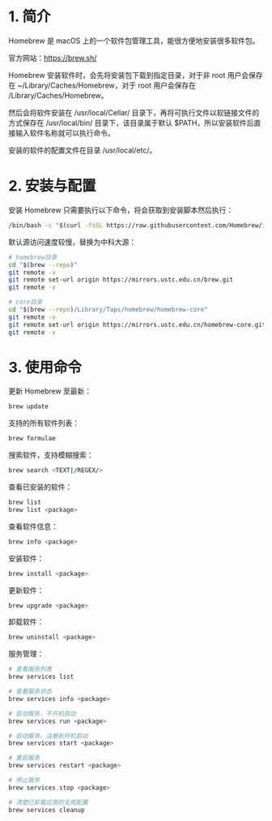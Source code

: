# 1. 简介

Homebrew 是 macOS 上的一个软件包管理工具，能很方便地安装很多软件包。

官方网站：https://brew.sh/

Homebrew 安装软件时，会先将安装包下载到指定目录，对于非 root 用户会保存在 ~/Library/Caches/Homebrew，对于 root 用户会保存在 /Library/Caches/Homebrew。

然后会将软件安装在 /usr/local/Cellar/ 目录下，再将可执行文件以软链接文件的方式保存在 /usr/local/bin/ 目录下，该目录属于默认 $PATH，所以安装软件后直接输入软件名称就可以执行命令。

安装的软件的配置文件在目录 /usr/local/etc/。

# 2. 安装与配置

安装 Homebrew 只需要执行以下命令，将会获取到安装脚本然后执行：

```bash
/bin/bash -c "$(curl -fsSL https://raw.githubusercontent.com/Homebrew/install/HEAD/install.sh)"
```

默认源访问速度较慢，替换为中科大源：

```bash
# homebrew目录
cd "$(brew --repo)"
git remote -v
git remote set-url origin https://mirrors.ustc.edu.cn/brew.git
git remote -v

# core目录
cd "$(brew --repo)/Library/Taps/homebrew/homebrew-core"
git remote -v
git remote set-url origin https://mirrors.ustc.edu.cn/homebrew-core.git
git remote -v
```

# 3. 使用命令

更新 Homebrew 至最新：

```bash
brew update
```

支持的所有软件列表：

```bash
brew formulae
```

搜索软件，支持模糊搜索：

```bash
brew search <TEXT|/REGEX/>
```

查看已安装的软件：

```bash
brew list
brew list <package>
```

查看软件信息：

```bash
brew info <package>
```

安装软件：

```bash
brew install <package>
```

更新软件：

```bash
brew upgrade <package>
```

卸载软件：

```bash
brew uninstall <package>
```

服务管理：

```bash
# 查看服务列表
brew services list

# 查看服务状态
brew services info <package>

# 启动服务，不开机启动
brew services run <package>

# 启动服务，注册到开机启动
brew services start <package>

# 重启服务
brew services restart <package>

# 停止服务
brew services stop <package>

# 清楚已卸载应用的无用配置
brew services cleanup
```

